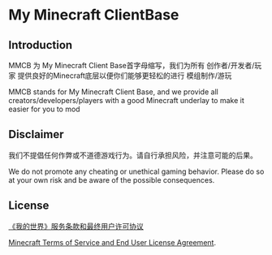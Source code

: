 # My Minecraft ClientBase

## Introduction
MMCB 为 My Minecraft Client Base首字母缩写，我们为所有 创作者/开发者/玩家 提供良好的Minecraft底层以便你们能够更轻松的进行 模组制作/游玩

MMCB stands for My Minecraft Client Base, and we provide all creators/developers/players with a good Minecraft underlay to make it easier for you to mod

## Disclaimer
我们不提倡任何作弊或不道德游戏行为。请自行承担风险，并注意可能的后果。

We do not promote any cheating or unethical gaming behavior. Please do so at your own risk and be aware of the possible consequences.

## License
[《我的世界》服务条款和最终用户许可协议](https://www.minecraft.net/terms/r1)

[Minecraft Terms of Service and End User License Agreement](https://www.minecraft.net/terms/r1).
